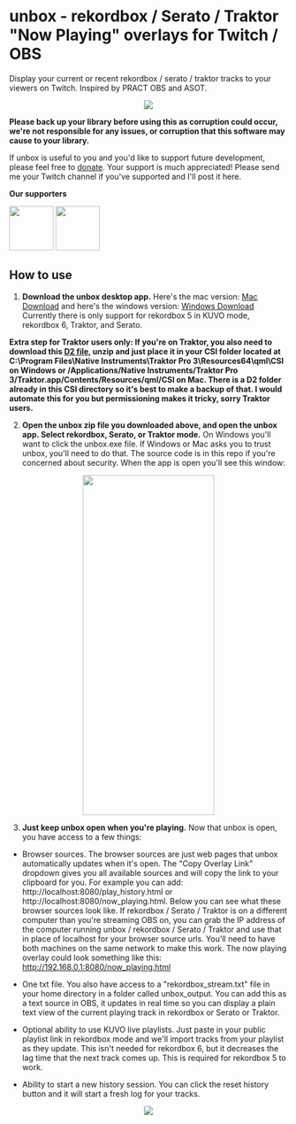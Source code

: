 # unbox - rekordbox / Serato / Traktor "Now Playing" overlays for Twitch / OBS

Display your current or recent rekordbox / serato / traktor tracks to your viewers on Twitch. Inspired by PRACT OBS and ASOT.
<p align="center">
 <img src="https://cdn.discordapp.com/attachments/780172543771410452/783904760880562176/Screen_Shot_2020-12-02_at_7.56.55_PM.png" />
</p>

**Please back up your library before using this as corruption could occur, we're not responsible for any issues, or corruption that this software may cause to your library.**

If unbox is useful to you and you'd like to support future development, please feel free to [donate](https://paypal.me/erikrichardlarson?locale.x=en_US). Your support is much appreciated! Please send me your Twitch channel if you've supported and I'll post it here. 

**Our supporters**

<p float="left">
 <a href="https://www.twitch.tv/dj_frankwillard"><img src="https://static-cdn.jtvnw.net/jtv_user_pictures/654c4e52-c532-435e-8641-969666ce348f-profile_image-300x300.png" data-canonical-src="https://static-cdn.jtvnw.net/jtv_user_pictures/654c4e52-c532-435e-8641-969666ce348f-profile_image-300x300.png" width="80" height="80" /></a>
<a href="https://www.twitch.tv/djaramistv"> <img src="https://static-cdn.jtvnw.net/jtv_user_pictures/93f54a41-ec11-459a-885f-bb5ce4550aa9-profile_image-300x300.png" data-canonical-src="https://static-cdn.jtvnw.net/jtv_user_pictures/93f54a41-ec11-459a-885f-bb5ce4550aa9-profile_image-300x300.png" width="80" height="80" /></a>

</p>

## How to use
1. **Download the unbox desktop app.** Here's the mac version: [Mac Download](https://github.com/erikrichardlarson/unbox/releases/download/6.0/unbox_mac.zip) and here's the windows version: [Windows Download](https://github.com/erikrichardlarson/unbox/releases/download/6.0/unbox_windows.zip) Currently there is only support for rekordbox 5 in KUVO mode, rekordbox 6, Traktor, and Serato. 

**Extra step for Traktor users only: If you're on Traktor, you also need to download this [D2 file](https://github.com/erikrichardlarson/unbox/releases/download/6.0/D2.zip), unzip and just place it in your CSI folder located at C:\Program Files\Native Instruments\Traktor Pro 3\Resources64\qml\CSI on Windows or /Applications/Native Instruments/Traktor Pro 3/Traktor.app/Contents/Resources/qml/CSI on Mac. There is a D2 folder already in this CSI directory so it's best to make a backup of that. I would automate this for you but permissioning makes it tricky, sorry Traktor users.**

2. **Open the unbox zip file you downloaded above, and open the unbox app. Select rekordbox, Serato, or Traktor mode.** On Windows you'll want to click the unbox.exe file. If Windows or Mac asks you to trust unbox, you'll need to do that. The source code is in this repo if you're concerned about security. When the app is open you'll see this window:  
<p align="center">
<img src="https://media.discordapp.net/attachments/790269915444805656/802316461062357043/Screen_Shot_2021-01-22_at_3.19.04_PM.png?width=238&height=614" data-canonical-src="https://media.discordapp.net/attachments/790269915444805656/802316461062357043/Screen_Shot_2021-01-22_at_3.19.04_PM.png?width=238&height=614" width="238" height="614" />
</p>

3. **Just keep unbox open when you're playing.** Now that unbox is open, you have access to a few things:  

*  Browser sources. The browser sources are just web pages that unbox automatically updates when it's open. The "Copy Overlay Link" dropdown gives you all available sources and will copy the link to your clipboard for you. For example you can add: http://localhost:8080/play_history.html or http://localhost:8080/now_playing.html. Below you can see what these browser sources look like. If rekordbox / Serato / Traktor is on a different computer than you're streaming OBS on, you can grab the IP address of the computer running unbox / rekordbox / Serato / Traktor and use that in place of localhost for your browser source urls. You'll need to have both machines on the same network to make this work. The now playing overlay could look something like this: http://192.168.0.1:8080/now_playing.html
 
*  One txt file. You also have access to a "rekordbox_stream.txt" file in your home directory in a folder called unbox_output. You can add this as a text source in OBS, it updates in real time so you can display a plain text view of the current playing track in rekordbox or Serato or Traktor. 

*  Optional ability to use KUVO live playlists. Just paste in your public playlist link in rekordbox mode and we'll import tracks from your playlist as they update. This isn't needed for rekordbox 6, but it decreases the lag time that the next track comes up. This is required for rekordbox 5 to work. 

*  Ability to start a new history session. You can click the reset history button and it will start a fresh log for your tracks. 

<p align="center">
 <img src="https://media.discordapp.net/attachments/790269915444805656/802319468609011712/Screen_Shot_2021-01-22_at_3.30.39_PM.png" />
</p>
